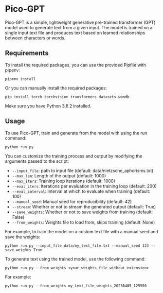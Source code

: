 # Pico-GPT

Pico-GPT is a simple, lightweight generative pre-trained transformer (GPT) model used to generate text from a given input. 
The model is trained on a single input text file and produces text based on learned relationships between characters or words.

## Requirements

To install the required packages, you can use the provided Pipfile with pipenv:

```pipenv install```

Or you can manually install the required packages:

```pip install torch torchvision transformers datasets wandb```

Make sure you have Python 3.8.2 installed.

## Usage

To use Pico-GPT, train and generate from the model with using the run command:

```python run.py```

You can customize the training process and output by modifying the arguments passed to the script:
- `--input_file`: path to input file (default: data/nietzsche_aphorisms.txt)
- `--max_len`: Length of the output (default: 1000)
- `--max_iters`: Training loop iterations (default: 1000)
- `--eval_iters`: Iterations per evaluation in the training loop (default: 200)
- `--eval_interval`: Interval at which to evaluate when training (default: 100)
- `--manual_seed`: Manual seed for reproducibility (default: 42)
- `--stream`: Whether or not to stream the generated output (default: True)
- `--save_weights`: Whether or not to save weights from training (default: False)
- `--from_weights`: Weights file to load from, skips training (default: None)

For example, to train the model on a custom text file with a manual seed and save the weights:

```python run.py --input_file data/my_text_file.txt --manual_seed 123 --save_weights True```

To generate text using the trained model, use the following command:

```python run.py --from_weights <your_weights_file_without_extension>```

For example:

```python run.py --from_weights my_text_file_weights_20230405_125500```


